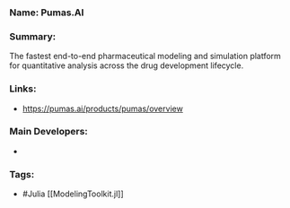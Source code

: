 ### Name: Pumas.AI
### Summary:
The fastest end-to-end pharmaceutical modeling and simulation platform for quantitative analysis across the drug development lifecycle.
### Links:
- https://pumas.ai/products/pumas/overview

### Main Developers: 
- 
### Tags: 
- #Julia [[ModelingToolkit.jl]]